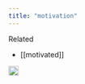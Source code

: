 ```yaml
---
title: "motivation"
---
```


Related
- [[motivated]]

<img src='https://scrapbox.io/api/pages/nishio/en/icon' alt='en.icon' height="19.5"/>